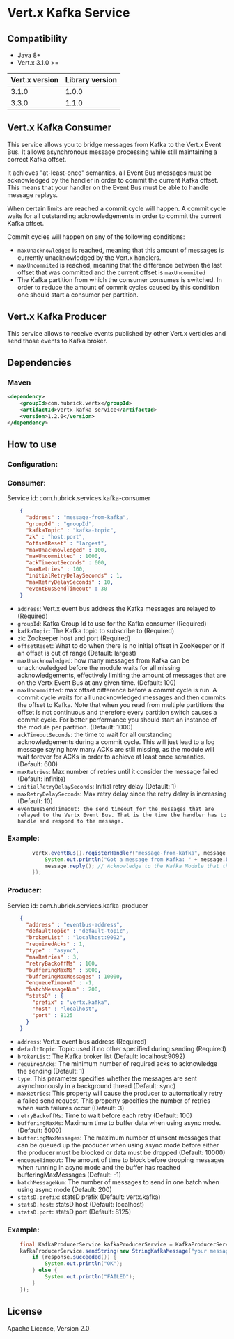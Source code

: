 # Vert.x Kafka Service

## Compatibility
- Java 8+
- Vert.x 3.1.0 >=

 Vert.x version     | Library version
 ------------------ | ----------------
 3.1.0              | 1.0.0
 3.3.0              | 1.1.0

## Vert.x Kafka Consumer
This service allows you to bridge messages from Kafka to the Vert.x Event Bus. It allows asynchronous message processing while still maintaining a correct Kafka offset.

It achieves "at-least-once" semantics, all Event Bus messages must be acknowledged by the handler in order to commit the current Kafka offset. This means that your handler on the Event Bus must be able to handle message replays.

When certain limits are reached a commit cycle will happen. A commit cycle waits for all outstanding acknowledgements in order to commit the current Kafka offset. 

Commit cycles will happen on any of the following conditions:

 * `maxUnacknowledged` is reached, meaning that this amount of messages is currently unacknowledged by the Vert.x handlers.
 * `maxUncommited` is reached, meaning that the difference between the last offset that was committed and the current offset is `maxUncommited`
 * The Kafka partition from which the consumer consumes is switched. In order to reduce the amount of commit cycles caused by this condition one should start a consumer per partition.
 
## Vert.x Kafka Producer
This service allows to receive events published by other Vert.x verticles and send those events to Kafka broker.

## Dependencies

### Maven
```xml
<dependency>
    <groupId>com.hubrick.vertx</groupId>
    <artifactId>vertx-kafka-service</artifactId>
    <version>1.2.0</version>
</dependency>
```

## How to use

### Configuration:
### Consumer:

Service id: com.hubrick.services.kafka-consumer

```JSON
    {
      "address" : "message-from-kafka",
      "groupId" : "groupId",
      "kafkaTopic" : "kafka-topic",
      "zk" : "host:port",
      "offsetReset" : "largest",
      "maxUnacknowledged" : 100,
      "maxUncommitted" : 1000,
      "ackTimeoutSeconds" : 600,
      "maxRetries" : 100,
      "initialRetryDelaySeconds" : 1,
      "maxRetryDelaySeconds" : 10,
      "eventBusSendTimeout" : 30
    }
```

* `address`: Vert.x event bus address the Kafka messages are relayed to (Required)
* `groupId`: Kafka Group Id to use for the Kafka consumer (Required)
* `kafkaTopic`: The Kafka topic to subscribe to (Required)
* `zk`: Zookeeper host and port (Required)
* `offsetReset`: What to do when there is no initial offset in ZooKeeper or if an offset is out of range (Default: largest)
* `maxUnacknowledged`: how many messages from Kafka can be unacknowledged before the module waits for all missing acknowledgements, effectively limiting the amount of messages that are on the Vertx Event Bus at any given time. (Default: 100)
* `maxUncommitted`: max offset difference before a commit cycle is run. A commit cycle waits for all unacknowledged messages and then commits the offset to Kafka. Note that when you read from multiple partitions the offset is not continuous and therefore every partition switch causes a commit cycle. For better performance you should start an instance of the module per partition. (Default: 1000)
* `ackTimeoutSeconds`: the time to wait for all outstanding acknowledgements during a commit cycle. This will just lead to a log message saying how many ACKs are still missing, as the module will wait forever for ACKs in order to achieve at least once semantics. (Default: 600)
* `maxRetries`: Max number of retries until it consider the message failed (Default: infinite)
* `initialRetryDelaySeconds`: Initial retry delay (Default: 1)
* `maxRetryDelaySeconds`: Max retry delay since the retry delay is increasing (Default: 10)
* `eventBusSendTimeout: the send timeout for the messages that are relayed to the Vertx Event Bus. That is the time the handler has to handle and respond to the message.`

### Example:

```Java
        vertx.eventBus().registerHandler("message-from-kafka", message -> {
            System.out.println("Got a message from Kafka: " + message.body() );
            message.reply(); // Acknowledge to the Kafka Module that the message has been handled
        });
```


### Producer:
Service id: com.hubrick.services.kafka-producer

```JSON
    {
      "address" : "eventbus-address",        
      "defaultTopic" : "default-topic", 
      "brokerList" : "localhost:9092",          
      "requiredAcks" : 1,
      "type" : "async",
      "maxRetries" : 3,
      "retryBackoffMs" : 100,
      "bufferingMaxMs" : 5000,
      "bufferingMaxMessages" : 10000,
      "enqueueTimeout" : -1,
      "batchMessageNum" : 200,
      "statsD" : {
        "prefix" : "vertx.kafka",                
        "host" : "localhost",                   
        "port" : 8125                            
      }
    }
```

* `address`: Vert.x event bus address (Required)
* `defaultTopic`: Topic used if no other specified during sending (Required)
* `brokerList`: The Kafka broker list (Default: localhost:9092)
* `requiredAcks`: The minimum number of required acks to acknowledge the sending (Default: 1)
* `type`: This parameter specifies whether the messages are sent asynchronously in a background thread (Default: sync)
* `maxRetries`: This property will cause the producer to automatically retry a failed send request. This property specifies the number of retries when such failures occur (Default: 3)
* `retryBackoffMs`: Time to wait before each retry (Default: 100)
* `bufferingMaxMs`: Maximum time to buffer data when using async mode. (Default: 5000)
* `bufferingMaxMessages`: The maximum number of unsent messages that can be queued up the producer when using async mode before either the producer must be blocked or data must be dropped (Default: 10000)
* `enqueueTimeout`: The amount of time to block before dropping messages when running in async mode and the buffer has reached bufferingMaxMessages (Default: -1)
* `batchMessageNum`: The number of messages to send in one batch when using async mode (Default: 200)
* `statsD.prefix`: statsD prefix (Default: vertx.kafka)
* `statsD.host`: statsD host (Default: localhost)
* `statsD.port`: statsD port (Default: 8125)

### Example:

```Java
    final KafkaProducerService kafkaProducerService = KafkaProducerService.createProxy(vertx, "eventbus-address");
    kafkaProducerService.sendString(new StringKafkaMessage("your message goes here", "optional-partition"), new KafkaOptions().setTopic("topic")), response -> {
        if (response.succeeded()) {
            System.out.println("OK");
        } else {
            System.out.println("FAILED");
        }
    });
```


## License
Apache License, Version 2.0

